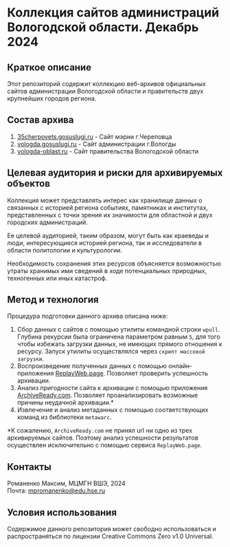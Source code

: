 # Коллекция сайтов администраций Вологодской области. Декабрь 2024

## Краткое описание
Этот репозиторий содержит коллекцию веб-архивов официальных сайтов администрации Вологодской области и правительств двух крупнейших городов региона.

## Состав архива
1. [35cherpovets.gosuslugi.ru](https://35cherepovets.gosuslugi.ru/) - Сайт мэрии г.Череповца
2. [vologda.gosuslugi.ru](https://vologda.gosuslugi.ru/) - Сайт администрации г.Вологды
3. [vologda-oblast.ru](https://vologda-oblast.ru/ ) - Сайт правительства Вологодской области

## Целевая аудитория и риски для архивируемых объектов
Коллекция может представлять интерес как хранилище данных о связанных с историей региона событиях, памятниках и институтах, представленных с точки зрения их значимости для областной и двух городских администраций. 

Ее целевой аудиторией, таким образом, могут быть как краеведы и люди, интересующиеся историей региона, так и исследователи в области политологии и культурологии.

Необходимость сохранения этих ресурсов объясняется возможностью утраты хранимых ими сведений в ходе потенциальных природных, техногенных или иных катастроф.

## Метод и технология
Процедура подготовки данного архива описана ниже:
1. Сбор данных с сайтов с помощью утилиты командной строки `wpull`. Глубина рекурсии была ограничена параметром равным `5`, для того чтобы избежать загрузки данных, не имеющих прямого отношения к ресурсу. Запуск утилиты осуществлялся через `скрипт массовой загрузки`.
2. Воспроизведение полученных данных с помощью онлайн-приложения [ReplayWeb.page](https://replayweb.page/). Позволяет проверить успешность архивации.
3. Анализ пригодности сайта к архивации с помощью приложения [ArchiveReady.com](https://archiveready.com/). Позволяет проанализировать возможные причины неудачной архивации.*
4. Извлечение и анализ метаданных с помощью соответствующих команд из библиотеки `metawarc`.

*К сожалению, `ArchiveReady.com` не принял url ни одно из трех архивируемых сайтов. Поэтому анализ успешности результатов осуществлен исключительно с помощью сервиса `ReplayWeb.page`.

## Контакты
Романенко Максим, МЦМГН ВШЭ, 2024\
Почта: mpromanenko@edu.hse.ru

## Условия использования
Содержимое данного репозитория может свободно использоваться и распространяться по лицензии Creative Commons Zero v1.0 Universal.
